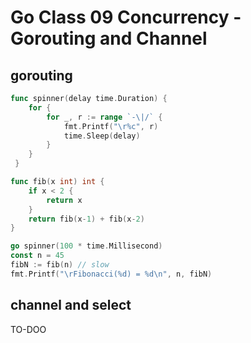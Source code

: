 # Go Class 09 Concurrency - Gorouting and Channel

## gorouting

```go {.line-numbers}
func spinner(delay time.Duration) {
    for {
        for _, r := range `-\|/` {
            fmt.Printf("\r%c", r)
            time.Sleep(delay)
        }
    }
 }

func fib(x int) int {
    if x < 2 {
        return x
    }
    return fib(x-1) + fib(x-2)
}

go spinner(100 * time.Millisecond)
const n = 45
fibN := fib(n) // slow
fmt.Printf("\rFibonacci(%d) = %d\n", n, fibN)
```

## channel and select

TO-DOO